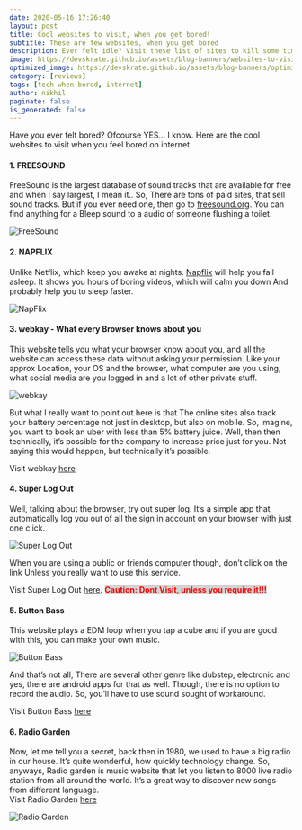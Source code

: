 ```yaml
---
date: 2020-05-16 17:26:40
layout: post
title: Cool websites to visit, when you get bored!
subtitle: These are few websites, when you get bored
description: Ever felt idle? Visit these list of sites to kill some time
image: https://devskrate.github.io/assets/blog-banners/websites-to-visit.jpg
optimized_image: https://devskrate.github.io/assets/blog-banners/optimized/websites-to-visit-opt.jpg
category: [reviews]
tags: [tech when bored, internet]
author: nikhil
paginate: false
is_generated: false
---
```


Have you ever felt bored? Ofcourse YES... I know. Here are the cool websites to visit when you feel bored on internet.

#### 1. FREESOUND

FreeSound is the largest database of sound tracks that are available for free and when I say largest, I mean it.. So, There are tons of paid sites, that sell sound tracks. But if you ever need one, then go to <a href="https://freesound.org/" target="_blank">freesound.org</a>. You can find anything for a Bleep sound to a audio of someone flushing a toilet.

<img src="https://devskrate.github.io/assets/images/internet/freesound.jpg" alt="FreeSound" title="FreeSound">

#### 2. NAPFLIX

Unlike Netflix, which keep you awake at nights. <a href="http://napflix.tv/" target="_blank">Napflix</a> will help you fall asleep. It shows you hours of boring videos, which will calm you down And probably help you to sleep faster.

<img src="https://devskrate.github.io/assets/images/internet/napflix.jpg" alt="NapFlix" title="NapFlix">

#### 3. webkay - What every Browser knows about you

This website tells you what your browser know about you, and all the website can access these data without asking your permission. Like your approx Location, your OS and the browser, what computer are you using, what social media are you logged in and a lot of other private stuff.

<img src="https://devskrate.github.io/assets/images/internet/webkay.jpg" alt="webkay" title="webkay">

But what I really want to point out here is that The online sites also track your battery percentage not just in desktop, but also on mobile. So, imagine, you want to book an uber with less than 5% battery juice. Well, then then technically, it’s possible for the company to increase price just for you. Not saying this would happen, but technically it’s possible.

Visit webkay <a href="http://webkay.robinlinus.com" target="_blank">here</a>

#### 4. Super Log Out

Well, talking about the browser, try out super log. It’s a simple app that automatically log you out of all the sign in account on your browser with just one click.

<img src="https://devskrate.github.io/assets/images/internet/superlogout.gif" alt="Super Log Out" title="Super Log Out">

When you are using a public or friends computer though, don’t click on the link Unless you really want to use this service.

Visit Super Log Out <a href="http://superlogout.com/" target="_blank">here</a>. <span style="color:red; background-color:#D3D3D3;font-weight:bold;">Caution: Dont Visit, unless you require it!!!</span>

#### 5. Button Bass

This website plays a EDM loop when you tap a cube and if you are good with this, you can make your own music.

<img src="https://devskrate.github.io/assets/images/internet/buttonbass.jpg" alt="Button Bass" title="Button Bass">

And that’s not all, There are several other genre like dubstep, electronic and yes, there are android apps for that as well. Though, there is no option to record the audio. So, you’ll have to use sound sought of workaround.

Visit Button Bass <a href="http://buttonbass.com/" target="_blank">here</a>

#### 6. Radio Garden

Now, let me tell you a secret, back then in 1980, we used to have a big radio in our house. It’s quite wonderful, how quickly technology change. So, anyways, Radio garden is music website that let you listen to 8000 live radio station from all around the world. It’s a great way to discover new songs from different language.  
Visit Radio Garden <a href="http://radio.garden/" target="_blank">here</a>

<img src="https://devskrate.github.io/assets/images/internet/radiogarden.jpg" alt="Radio Garden" title="Radio Garden">
